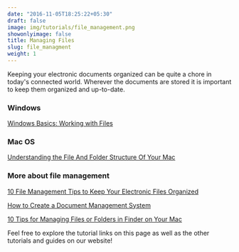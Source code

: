 ```yaml
---
date: "2016-11-05T18:25:22+05:30"
draft: false
image: img/tutorials/file_management.png
showonlyimage: false
title: Managing Files
slug: file_managment
weight: 1
---
```




Keeping your electronic documents organized can be quite a chore in today's connected world. Wherever the documents are stored it is important to keep them organized and up-to-date. 

<!--more-->


### Windows

[Windows Basics: Working with Files](https://edu.gcfglobal.org/en/windowsbasics/working-with-files/1/)


### Mac OS

[Understanding the File And Folder Structure Of Your Mac](https://www.youtube.com/watch?v=3TAEC-1YUZw)


### More about file management

[10 File Management Tips to Keep Your Electronic Files Organized](https://www.thebalancesmb.com/computer-file-management-tips-2948083)

[How to Create a Document Management System](https://www.thebalancesmb.com/creating-a-document-management-system-2948084)

[10 Tips for Managing Files or Folders in Finder on Your Mac](https://www.makeuseof.com/finder-file-management-tips-mac/)






Feel free to explore the tutorial links on this page as well as the other tutorials and guides on our website!
